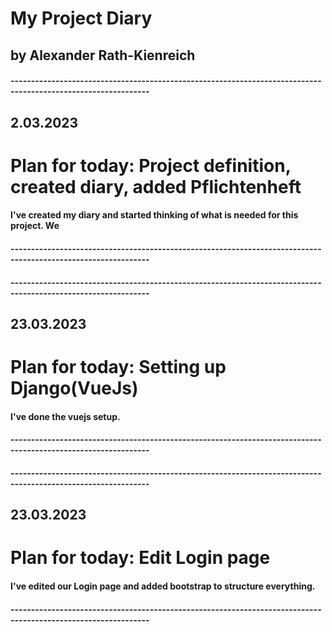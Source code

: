 # My Project Diary
## by Alexander Rath-Kienreich

#### --------------------------------------------------------------------------------------------------------------

## 2.03.2023
# Plan for today:   Project definition, created diary, added Pflichtenheft

#### I've created my diary and started thinking of what is needed for this project. We 
#### --------------------------------------------------------------------------------------------------------------
#### --------------------------------------------------------------------------------------------------------------

## 23.03.2023
# Plan for today:   Setting up Django(VueJs)

#### I've done the vuejs setup.
#### --------------------------------------------------------------------------------------------------------------
#### --------------------------------------------------------------------------------------------------------------

## 23.03.2023
# Plan for today:   Edit Login page

#### I've edited our Login page and added bootstrap to structure everything.
#### --------------------------------------------------------------------------------------------------------------
